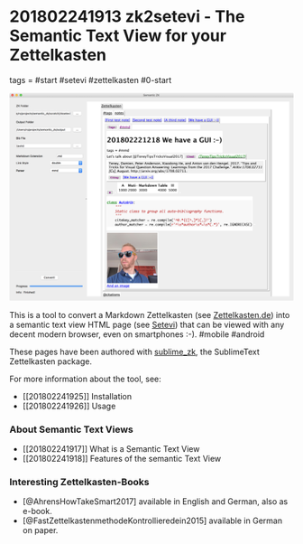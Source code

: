 # 201802241913 zk2setevi - The Semantic Text View for your Zettelkasten
tags = #start #setevi #zettelkasten #0-start

![gui](img/first_gui.png)

This is a tool to convert a Markdown Zettelkasten (see [Zettelkasten.de](https://zettelkasten.de)) into a semantic text view HTML page (see [Setevi](http://felixbenzbaldas.de/setevi/)) that can be viewed with any decent modern browser, even on smartphones :-). #mobile #android

These pages have been authored with [sublime_zk](https://github.com/renerocksai/sublime_zk), the SublimeText Zettelkasten package.

For more information about the tool, see:

* [[201802241925]] Installation
* [[201802241926]] Usage

### About Semantic Text Views &nbsp;&nbsp;&nbsp;&nbsp;&nbsp;&nbsp;&nbsp;&nbsp;&nbsp;&nbsp;&nbsp;&nbsp;&nbsp;&nbsp;&nbsp;&nbsp;&nbsp;&nbsp;&nbsp;&nbsp;&nbsp;&nbsp;&nbsp;&nbsp;&nbsp;&nbsp;&nbsp;&nbsp;&nbsp;&nbsp;&nbsp;&nbsp;&nbsp;&nbsp;&nbsp;&nbsp;&nbsp;&nbsp;&nbsp;&nbsp;&nbsp;&nbsp;&nbsp;&nbsp;&nbsp;&nbsp;&nbsp;&nbsp;&nbsp;&nbsp;&nbsp;&nbsp;

* [[201802241917]] What is a Semantic Text View
* [[201802241918]] Features of the semantic Text View

### Interesting Zettelkasten-Books

* [@AhrensHowTakeSmart2017] available in English and German, also as e-book.
* [@FastZettelkastenmethodeKontrollieredein2015] available in German on paper.



